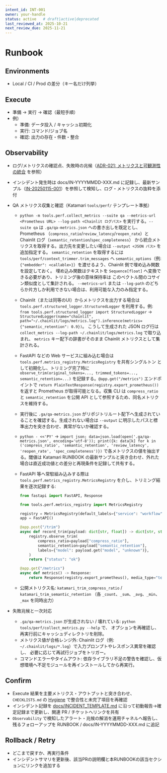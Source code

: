 ```yaml
---
intent_id: INT-001
owner: your-handle
status: active   # draft|active|deprecated
last_reviewed_at: 2025-10-21
next_review_due: 2025-11-21
---
```


# Runbook

## Environments

- Local / CI / Prod の差分（キー名だけ列挙）

## Execute

- 準備 → 実行 → 確認（最短手順）
- 例）
  - 準備: データ投入 / キャッシュ初期化
  - 実行: コマンド/ジョブ名
  - 確認: 出力の存在・件数・整合

## Observability

- ログ/メトリクスの確認点、失敗時の兆候（[ADR-021: メトリクスと可観測性の統合](docs/ADR/ADR-021-metrics-observability.md) を参照）
- インシデント発生時は docs/IN-YYYYMMDD-XXX.md に記録し、最新サンプル（[IN-20250115-001](docs/IN-20250115-001.md)）を参照して検知し、ログ・メトリクスの抜粋を添付
- QA メトリクス収集と確認（Katamari `tools/perf/` テンプレート準拠）
  - `python -m tools.perf.collect_metrics --suite qa --metrics-url <Prometheus URL> --log-path <Chainlit ログパス>`
    を実行する。`--suite qa` は `.ga/qa-metrics.json` への書き出しを既定とし、Prometheus
    （`compress_ratio`/`review_latency`/`reopen_rate`）と Chainlit ログ（`semantic_retention`/`spec_completeness`）
    から統合メトリクスを取得する。出力先を変更したい場合は `--output <JSON パス>` を追加指定する。
    `semantic_retention` を取得するには `tools/perf/context_trimmer.trim_messages` へ
    `semantic_options`（例: `{"embedder": <callable>}`）を渡せるよう、Chainlit 側で埋め込み関数を設定しておく。
    埋め込み関数はテキストを `Sequence[float]` へ変換できる必要があり、トリミング後の意味保持率は
    このベクトル間のコサイン類似度として集計される。
    `--metrics-url` または `--log-path` のどちらか片方しか利用できない場合は、利用可能な入力のみ指定する。
  - Chainlit（または同等のUI）からメトリクスを出力する場合は `tools.perf.structured_logger.StructuredLogger`
    を利用する。例: `from tools.perf.structured_logger import StructuredLogger` →
    `StructuredLogger(name="chainlit", path="~/.chainlit/logs/metrics.log").inference(metrics={"semantic_retention": 0.9})`。
    こうして生成された JSON ログ行は `collect_metrics --log-path ~/.chainlit/logs/metrics.log` で取り込まれ、
    `metrics` キー配下の辞書がそのまま Chainlit メトリクスとして集計される。
  - FastAPI などの Web サービスに組み込む場合は `tools.perf.metrics_registry.MetricsRegistry` を共有シングルトン
    として初期化し、トリミング完了時に `observe_trim(original_tokens=..., trimmed_tokens=..., semantic_retention=...)`
    を記録する。`@app.get("/metrics")` エンドポイントで `return PlainTextResponse(registry.export_prometheus())`
    を返すと Prometheus が取得可能となる。収集 CLI は `compress_ratio` と `semantic_retention` を公開 API
    として参照するため、同名メトリクスを維持する。
  - 実行後に `.ga/qa-metrics.json` がリポジトリルート配下へ生成されていることを確認する。生成されない場合は
    `--output` に明示したパスと標準出力を突き合わせ、異常がないか確認する。
  - `python - <<'PY'` → `import json; data=json.load(open('.ga/qa-metrics.json', encoding='utf-8'));
     print({k: data[k] for k in ('compress_ratio', 'semantic_retention', 'review_latency', 'reopen_rate', 'spec_completeness')})`
    で各メトリクスの値を抽出する。閾値は Katamari RUNBOOK の最新サンプルと突き合わせ、外れた場合は直近成功値との差分と再現条件を記録して共有する。
  - FastAPI 等へ常駐組み込みする際は `tools.perf.metrics_registry.MetricsRegistry` を介し、トリミング結果を逐次記録する:

    ```python
    from fastapi import FastAPI, Response

    from tools.perf.metrics_registry import MetricsRegistry

    registry = MetricsRegistry(default_labels={"service": "workflow"})
    app = FastAPI()

    @app.post("/trim")
    async def record_trim(payload: dict[str, float]) -> dict[str, str]:
        registry.observe_trim(
            compress_ratio=payload["compress_ratio"],
            semantic_retention=payload["semantic_retention"],
            labels={"model": payload.get("model", "unknown")},
        )
        return {"status": "ok"}

    @app.get("/metrics")
    async def metrics() -> Response:
        return Response(registry.export_prometheus(), media_type="text/plain")
    ```

  - 公開メトリクス名: `katamari_trim_compress_ratio` / `katamari_trim_semantic_retention`
    （各 `_count`、`_sum`、`_avg`、`_min`、`_max` を同時出力）

- 失敗兆候と一次対応
  - `.ga/qa-metrics.json` が生成されない / 壊れている: `python tools/perf/collect_metrics.py --help` で、
    オプションを再確認し、再実行前にキャッシュディレクトリを削除。
  - メトリクス値が合格レンジ外: Chainlit ログ（例: `~/.chainlit/logs/*.log`）で入力プロンプトやレスポンス異常を確認し、
    必要に応じて再試行ジョブをトリガー。
  - コマンドエラーやタイムアウト: 依存ライブラリ不足の警告を確認し、仮想環境へ不足モジュールを再インストールしてから再実行。

## Confirm

- Execute 結果を主要メトリクス・アウトプットと突き合わせ、`CHECKLISTS.md` の [Hygiene](CHECKLISTS.md#hygiene) で整合性と未完了項目を再確認
- インシデント記録を [docs/INCIDENT_TEMPLATE.md](docs/INCIDENT_TEMPLATE.md) に沿って初動報告→確定記録まで更新し、関連 PR / チケットへリンクを共有
- `Observability` で検知したアラート・兆候の解消を運用チャネルへ報告し、残るフォローアップを RUNBOOK / docs/IN-YYYYMMDD-XXX.md に追記

## Rollback / Retry

- どこまで戻すか、再実行条件
- インシデントサマリを更新後、該当PRの説明欄と本RUNBOOKの該当セクションにリンクを追加する
